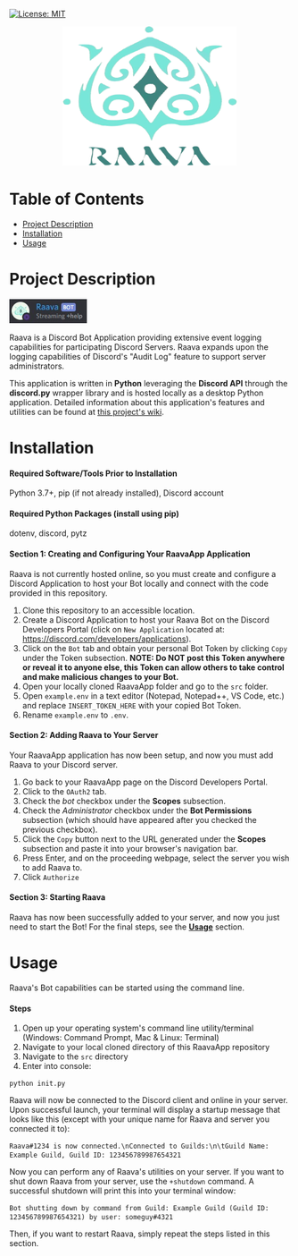 [![License: MIT](https://img.shields.io/badge/License-MIT-yellow.svg)](https://opensource.org/licenses/MIT)

<p align="center">
    <img src="images/raavaLogoNoBG.png" height="250" width="312.5">
</p>

# Table of Contents
* [Project Description](#project-description)
* [Installation](#installation)
* [Usage](#usage)

<a name="project-description"/>

# Project Description
<p>
    <img src="images/raavaOnline.jpg">
</p>

Raava is a Discord Bot Application providing extensive event logging capabilities for participating Discord Servers. Raava expands upon the logging capabilities of Discord's "Audit Log" feature to support server administrators. 

This application is written in **Python** leveraging the **Discord API** through the **discord.py** wrapper library and is hosted locally as a desktop Python application. Detailed information about this application's features and utilities can be found at <a href="https://github.com/kosamson/RaavaApp/wiki">this project's wiki</a>.

<a name="installation"/>

# Installation
#### Required Software/Tools Prior to Installation 
Python 3.7+, pip (if not already installed), Discord account

#### Required Python Packages (install using pip) 
dotenv, discord, pytz 

#### Section 1: Creating and Configuring Your RaavaApp Application
Raava is not currently hosted online, so you must create and configure a Discord Application to host your Bot locally and connect with the code provided in this repository.

1. Clone this repository to an accessible location.
2. Create a Discord Application to host your Raava Bot on the Discord Developers Portal (click on `New Application` located at: https://discord.com/developers/applications).
3. Click on the `Bot` tab and obtain your personal Bot Token by clicking `Copy` under the Token subsection.
    **NOTE: Do NOT post this Token anywhere or reveal it to anyone else, this Token can allow others to take control and make malicious changes to your Bot.**
4. Open your locally cloned RaavaApp folder and go to the `src` folder.
5. Open `example.env` in a text editor (Notepad, Notepad++, VS Code, etc.) and replace `INSERT_TOKEN_HERE` with your copied Bot Token.
6. Rename `example.env` to `.env`.

#### Section 2: Adding Raava to Your Server
Your RaavaApp application has now been setup, and now you must add Raava to your Discord server.

1. Go back to your RaavaApp page on the Discord Developers Portal.
2. Click to the `OAuth2` tab.
3. Check the *bot* checkbox under the **Scopes** subsection.
4. Check the *Administrator* checkbox under the **Bot Permissions** subsection (which should have appeared after you checked the previous checkbox).
5. Click the `Copy` button next to the URL generated under the **Scopes** subsection and paste it into your browser's navigation bar.  
6. Press Enter, and on the proceeding webpage, select the server you wish to add Raava to.
7. Click `Authorize` 

#### Section 3: Starting Raava
Raava has now been successfully added to your server, and now you just need to start the Bot! For the final steps, see the <a href="#usage">**Usage**</a> section.

<a name="usage"/>

# Usage
Raava's Bot capabilities can be started using the command line.

#### Steps
1. Open up your operating system's command line utility/terminal (Windows: Command Prompt, Mac & Linux: Terminal)
2. Navigate to your local cloned directory of this RaavaApp repository
3. Navigate to the `src` directory
4. Enter into console: 
```
python init.py
```

Raava will now be connected to the Discord client and online in your server. Upon successful launch, your terminal will display a startup message that looks like this (except with your unique name for Raava and server you connected it to): 
```
Raava#1234 is now connected.\nConnected to Guilds:\n\tGuild Name: Example Guild, Guild ID: 123456789987654321
```

Now you can perform any of Raava's utilities on your server. If you want to shut down Raava from your server, use the `+shutdown` command. A successful shutdown will print this into your terminal window:
```
Bot shutting down by command from Guild: Example Guild (Guild ID: 123456789987654321) by user: someguy#4321
```

Then, if you want to restart Raava, simply repeat the steps listed in this section.


